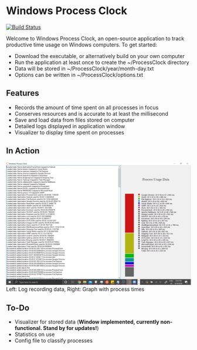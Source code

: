 # Windows Process Clock
[![Build Status](https://travis-ci.org/thewindsofwinter/process-clock.svg?branch=master)](https://travis-ci.org/thewindsofwinter/process-clock)

Welcome to Windows Process Clock, an open-source application to track productive time usage on Windows computers. To get started:
 - Download the executable, or alternatively build on your own computer
 - Run the application at least once to create the ~/ProcessClock directory
 - Data will be stored in ~/ProcessClock/year/month-day.txt
 - Options can be written in ~/ProcessClock/options.txt

## Features
 - Records the amount of time spent on all processes in focus
 - Conserves resources and is accurate to at least the millisecond
 - Save and load data from files stored on computer
 - Detailed logs displayed in application window
 - Visualizer to display time spent on processes

## In Action
![Image of Process Clock](application.JPG)
Left: Log recording data, Right: Graph with process times

## To-Do
 - Visualizer for stored data (**Window implemented, currently non-functional. Stand by for updates!**)
 - Statistics on use
 - Config file to classify processes
